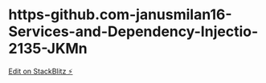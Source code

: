 # https-github.com-janusmilan16-Services-and-Dependency-Injectio-2135-JKMn

[Edit on StackBlitz ⚡️](https://stackblitz.com/edit/ngservicedemo-2135-rjm-npeu74)